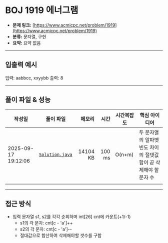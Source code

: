 # BOJ 1919 에너그램

- **문제 링크:** [https://www.acmicpc.net/problem/1919](https://www.acmicpc.net/problem/1919)
- **분류:** 문자열, 구현
- **요약:** 요약 없음

---

## 입출력 예시

입력: aabbcc, xxyybb
출력: 8

---

## 풀이 파일 & 성능

| 작성일              | 풀이 파일                          |   메모리 |   시간 | 시간복잡도 | 핵심 아이디어                                                     |
| ------------------- | ---------------------------------- | -------: | -----: | ---------- | ----------------------------------------------------------------- |
| 2025-09-17 19:12:06 | [`Solution.java`](./Solution.java) | 14104 KB | 100 ms | O(n+m)     | 두 문자열의 알파벳 빈도 차이의 절댓값 합이 곧 삭제해야 할 문자 수 |
|                     |

---

## 접근 방식

- 입력 문자열 s1, s2를 각각 순회하며 int[26] cnt에 카운트(+1/-1)
  - s1의 각 문자: cnt[c - 'a']++
  - s2의 각 문자: cnt[c - 'a']--
  - 절대값으로 합산하여 삭제해야할 갯수를 구함
